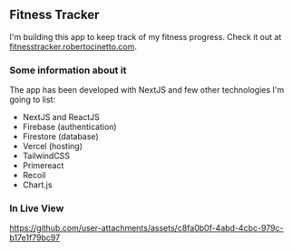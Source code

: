 ## Fitness Tracker

I'm building this app to keep track of my fitness progress. Check it out at [fitnesstracker.robertocinetto.com](https://fitnesstracker.robertocinetto.com).

### Some information about it

The app has been developed with NextJS and few other technologies I'm going to list:

- NextJS and ReactJS
- Firebase (authentication)
- Firestore (database)
- Vercel (hosting)
- TailwindCSS
- Primereact
- Recoil
- Chart.js
### In Live View

https://github.com/user-attachments/assets/c8fa0b0f-4abd-4cbc-979c-b17e1f79bc97


